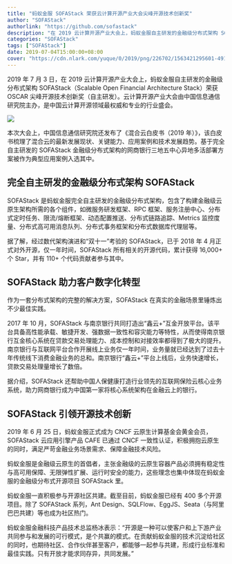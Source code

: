 ```yaml
---
title: "蚂蚁金服 SOFAStack 荣获云计算开源产业大会尖峰开源技术创新奖"
author: "SOFAStack"
authorlink: "https://github.com/sofastack"
description: "在 2019 云计算开源产业大会上，蚂蚁金服自主研发的金融级分布式架构 SOFAStack（Scalable Open Financial Architecture Stack）荣获 OSCAR 尖峰开源技术创新奖（自主研发）。"
categories: "SOFAStack"
tags: ["SOFAStack"]
date: 2019-07-04T15:00:00+08:00
cover: "https://cdn.nlark.com/yuque/0/2019/png/226702/1563421295601-491bcdd9-9a10-489a-9472-d8fdefcc8505.png"
---
```


2019 年 7 月 3 日，在 2019 云计算开源产业大会上，蚂蚁金服自主研发的金融级分布式架构 SOFAStack（Scalable Open Financial Architecture Stack）荣获 OSCAR 尖峰开源技术创新奖（自主研发）。云计算开源产业大会由中国信息通信研究院主办，是中国云计算开源领域最权威和专业的行业盛会。

![](https://cdn.nlark.com/yuque/0/2019/jpeg/226702/1562233842014-a43a6715-ec28-4b22-b120-15ac1fa3398d.jpeg)

本次大会上，中国信息通信研究院还发布了《混合云白皮书（2019 年）》，该白皮书梳理了混合云的最新发展现状、关键能力、应用案例和技术发展趋势。基于完全自主研发的 SOFAStack 金融级分布式架构的网商银行三地五中心异地多活部署方案被作为典型应用案例入选其中。

## 完全自主研发的金融级分布式架构 SOFAStack

SOFAStack 是蚂蚁金服完全自主研发的金融级分布式架构，包含了构建金融级云原生架构所需的各个组件，如微服务研发框架、RPC 框架、服务注册中心、分布式定时任务、限流/熔断框架、动态配置推送、分布式链路追踪、Metrics 监控度量、分布式高可用消息队列、分布式事务框架和分布式数据库代理层等。

据了解，经过数代架构演进和“双十一”考验的 SOFAStack，已于 2018 年 4 月正式对外开源，仅一年时间，SOFAStack 所有相关的开源代码，累计获得 16,000+ 个 Star，并有 110+ 个代码贡献者参与其中。

## SOFAStack 助力客户数字化转型

作为一套分布式架构的完整的解决方案，SOFAStack 在真实的金融场景里锤炼出不少最佳实践。

2017 年 10 月，SOFAStack 与南京银行共同打造出“鑫云+”互金开放平台。该平台具备高性能承载、敏捷开发、强数据一致性和容灾能力等特性，从而使得南京银行互金核心系统在贷款交易处理能力、成本控制和对接效率都得到了极大的提升。南京银行与互联网平台合作开展线上业务仅一年时间，业务量就已经达到了过去十年传统线下消费金融业务的总和。南京银行“鑫云+”平台上线后，业务快速增长，贷款交易处理量增长了数倍。

据介绍，SOFAStack 还帮助中国人保健康打造行业领先的互联网保险云核心业务系统，助力网商银行成为中国第一家将核心系统架构在金融云上的银行。

## SOFAStack 引领开源技术创新

2019 年 6 月 25 日，蚂蚁金服正式成为 CNCF 云原生计算基金会黄金会员，SOFAStack 云应用引擎产品 CAFE 已通过 CNCF 一致性认证，积极拥抱云原生的同时，满足严苛金融业务场景需求、保障金融技术风险。

蚂蚁金服是金融级云原生的首倡者，主张金融级的云原生容器产品必须拥有稳定性与高可用保障、无限弹性扩展、运行时安全的能力，这些理念也集中体现在蚂蚁金服的金融级分布式开源项目 SOFAStack 里。

蚂蚁金服一直积极参与开源社区共建。截至目前，蚂蚁金服已经有 400 多个开源项目。除了 SOFAStack 系列，Ant Design、SQLFlow、EggJS、Seata（与阿里巴巴共建）等也成为社区热门。

蚂蚁金服金融科技产品技术总监杨冰表示：“开源是一种可以使客户和上下游产业共同参与和发展的可行模式，是个共赢的模式。在贡献蚂蚁金服的技术沉淀给社区的同时，也期待社区、合作伙伴甚至客户，都能够一起参与共建，形成行业标准和最佳实践。只有开放才能求同存异，共同发展。”
